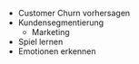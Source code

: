 - Customer Churn vorhersagen
- Kundensegmentierung
  - Marketing
- Spiel lernen
- Emotionen erkennen
